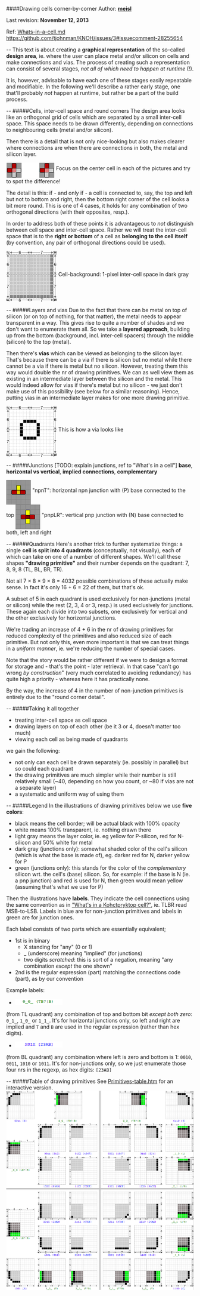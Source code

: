 ####Drawing cells corner-by-corner
Author: **[meisl](https://github.com/meisl)**

Last revision: **November 12, 2013**

Ref: <a href="Whats-in-a-cell.md">Whats-in-a-cell.md</a>
<br> https://github.com/tjohnman/KNOH/issues/3#issuecomment-28255654


--
This text is about creating a **graphical representation** of the so-called **design area**,
ie. where the user can place metal and/or silicon on cells and make connections and vias.
The process of creating such a representation can consist of several stages, 
*not all of which need to happen at runtime* (!).

It is, however, advisable to have each one of these stages easily repeatable and modifiable.
In the following we'll describe a rather early stage, one that'll probably *not* happen at runtime,
but rather be a part of the build process.


--
#####Cells, inter-cell space and round corners
The design area looks like an orthogonal grid of cells which are separated by a small inter-cell space.
This space needs to be drawn differently, depending on connections to neighbouring cells (metal and/or silicon).

Then there is a detail that is not only nice-looking but also makes clearer where connections are
when there are connections in both, the metal and silicon layer.

<img alt="round-corner-diff.png" src="gfx/round-corner-diff.png?raw=true" align="middle">
Focus on the center cell in each of the pictures and try to spot the difference!

The detail is this: if - and only if - a cell is connected to, say, the top and left but not to bottom and right, 
then the bottom right corner of the cell looks a bit more round.
This is one of 4 cases, it holds for any combination of two orthogonal directions (with their opposites, resp.).

In order to address both of these points it is advantageous to *not* distinguish between cell space and
inter-cell space.
Rather we will treat the inter-cell space that is to the **right or bottom** of a cell as **belonging to
the cell itself** (by convention, any pair of orthogonal directions could be used).

<img src="gfx/cell-background.png?raw=true" title="cell-background" align="middle">
Cell-background: 1-pixel inter-cell space in dark gray


--
#####Layers and vias
Due to the fact that there can be metal on top of silicon (or on top of nothing, for that matter),
the metal needs to appear transparent in a way.
This gives rise to quite a number of shades and we don't want to enumerate them all.
So we take a **layered approach**, building up from the bottom (background, incl. inter-cell spacers)
through the middle (silicon) to the top (metal).


Then there's **vias** which can be viewed as belonging to the silicon layer.
That's because there can be a via if there is silicon but no metal
while there cannot be a via if there is metal but no silicon.
However, treating them this way would double the nr of drawing primitives.
We can as well view them as existing in an intermediate layer between the silicon and the metal.
This would indeed allow for vias if there's metal but no silicon - we just don't make use of
this possibility (see below for a similar reasoning).
Hence, putting vias in an intermediate layer makes for one more drawing primitive.

<img src="gfx/via.png?raw=true" title="via" align="middle">
This is how a via looks like


--
#####Junctions
[TODO: explain junctions, ref to "What's in a cell"]
**base**, **horizontal vs vertical**, **implied connections**, **complementary**

<img src="gfx/npnT.png?raw=true" title="horizontal npn junction with (P) base connected to the top" align="middle">
"npnT": horizontal npn junction with (P) base connected to the top

<img src="gfx/pnpLR.png?raw=true" title="vertical pnp junction with (N) base connected to both, left and right" align="middle">
"pnpLR": vertical pnp junction with (N) base connected to both, left and right


--
#####Quadrants
Here's another trick to further systematize things:
a single **cell is split into 4 quadrants** (conceptually, not visually), 
each of which can take on one of a number of different shapes.
We'll call these shapes **"drawing primitive"** and their number depends on the quadrant:
7, 8, 9, 8 (TL, BL, BR, TR).

Not all 7 &times; 8 &times; 9 &times; 8 = 4032 possible combinations of these actually make sense.
In fact it's only 16 + 6 = 22 of them, but that's ok.

A subset of 5 in each quadrant is used exclusively for non-junctions (metal or silicon)
while the rest (2, 3, 4 or 3, resp.) is used exclusively for junctions.
These again each divide into two subsets, one exclusively for vertical and the other exclusively
for horizontal junctions.

We're trading an increase of 4 + 6 in the nr of drawing primitives for reduced complexity of the primitives
and also reduced size of each primitive.
But not only this, even more important is that we can treat things in a *uniform manner*, ie. we're reducing
the number of special cases.

Note that the story would be rather different if we were to design a format for storage and - that's the point -
later retrieval. In that case "can't go wrong *by construction*"
(very much correlated to avoiding redundancy)
has quite high a priority - whereas here it has practically none.

By the way, the increase of 4 in the number of non-junction primitives is entirely due to the "round corner detail".


--
#####Taking it all together
* treating inter-cell space as cell space
* drawing layers on top of each other (be it 3 or 4, doesn't matter too much)
* viewing each cell as being made of quadrants

we gain the following:
* not only can each cell be drawn separately (ie. possibly in parallel) but so could each quadrant
* the drawing primitives are much simpler while their number is still relatively small (~40, depending on how you count, or ~80 if vias are not a separate layer)
* a systematic and uniform way of using them


--
#####Legend
In the illustrations of drawing primitives below we use **five colors**:
* black means the cell border; will be actual black with 100% opacity
* white means 100% transparent, ie. nothing drawn there
* light gray means the layer color, ie. eg yellow for P-silicon, red for N-silicon and 50% white for metal
* dark gray (junctions only): somewhat shaded color of the cell's silicon (which is what the base is made of),
eg. darker red for N, darker yellow for P
* green (junctions only): this stands for the color of the *complementary* silicon wrt. the cell's (base) silicon.
So, for example: if the base is N (ie. a pnp junction) and red is used for N, then green would mean yellow (assuming that's what we use for P)

Then the illustrations have **labels**. 
They indicate the cell connections using the same convention as in <a href="../Whats-in-a-cell.md">"What's in a Kohctpryktop cell?"</a>,
ie. TLBR read MSB-to-LSB.
Labels in blue are for non-junction primitives and labels in green are for junction ones.

Each label consists of two parts which are essentially equivalent;
* 1st is in binary
  * X standing for "any" (0 or 1) 
  * _ (underscore) meaning "implied" (for junctions)
  * two digits *scratched*: this is sort of a negation, meaning "any combination *except* the one shown"
* 2nd is the regular expression (part) matching the connections code (part), as by our convention

Example labels:
* <img src="gfx/Example-label-TL-T-or-B-or-TB.png">
(from TL quadrant) any combination of top and bottom bit *except both zero*: `0_1_`, `1_0_` or `1_1_`.
It's for horizontal junctions only, so left and right are implied and `T` and `B` are used in the regular expression (rather than hex digits).
* <img src="gfx/Example-label-BL-X01X.png">
(from BL quadrant) any combination where left is zero and bottom is 1: `0010`, `0011`, `1010` or `1011`.
It's for non-junctions only, so we just enumerate those four nrs in the regexp, as hex digits: `[23AB]`


--
#####Table of drawing primitives
See <a href="Primitives-table.htm">Primitives-table.htm</a> for an interactive version.
<img src="gfx/Primitives-table.png?raw=true" title="Table of drawing primitives">
